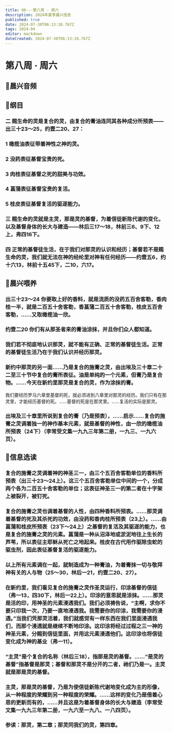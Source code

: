 ```yaml
---
title: 06---第八周 · 周六
description: 2024年夏季晨兴信息
published: true
date: 2024-07-30T06:13:10.767Z
tags: 2024-04
editor: markdown
dateCreated: 2024-07-30T06:13:10.767Z
---
```


# 第八周 · 周六
## 🎵晨兴音频

## 📖纲目

### 二    赐生命的灵是复合的灵，由复合的膏油连同其各种成分所预表——出三十23～25，约壹二20、27：

### 1    橄榄油表征带着神性之神的灵。

### 2    没药表征基督宝贵的死。

### 3    肉桂表征基督之死的甜美与功效。

### 4    菖蒲表征基督宝贵的复活。

### 5    桂皮表征基督复活的驱逐能力。

### 三    赐生命的灵就是主灵，那是灵的基督，为着信徒新陈代谢的变化，以及基督身体的长大与建造——林后三17～18，林前三6、9下、12上，弗四16下。

### 四    正常的基督徒生活，在于我们对那灵的认识和经历；基督若不是赐生命的灵，我们就无法在神的经纶里对神有任何经历——约壹五6，约十六13，林前十五45下，二10，六17。

## 📖晨兴喂养

### 出三十23～24    你要取上好的香料，就是流质的没药五百舍客勒，香肉桂一半，就是二百五十舍客勒，香菖蒲二百五十舍客勒，桂皮五百舍客勒，……又取橄榄油一欣。

### 约壹二20    你们有从那圣者来的膏油涂抹，并且你们众人都知道。

### 我们若不彻底地认识那灵，就不能有正确、正常的基督徒生活。正常的基督徒生活乃在于我们认识并经历那灵。

### 新约中那灵的另一面……乃是复合的施膏之灵，由出埃及三十章二十二至三十节中复合的膏所表征。油是单纯的一个元素，但膏乃是复合物。……今天在新约里那灵是复合的灵，作为涂抹的膏。

我们要经历罗马六章里基督的死，就必须进到八章里对那灵的经历。我们只有在那灵里，才能经历基督的死。……基督的死是在那灵里。……复活的实际是那灵。

### 出埃及三十章里所说到复合的膏〔乃是预表〕，……启示……复合的施膏之灵调着独一的神作基本元素，就是基督的神性，由一欣的橄榄油所预表（24下）（李常受文集一九九三年第二册，一九三、一九六页）。

## 📖信息选读

### 复合的施膏之灵调着神的神圣三一，由三个五百舍客勒单位的香料所预表（出三十23～24上）。这三个五百舍客勒单位中间的一个，分成两个各为二百五十舍客勒的单位；这表征神圣三一的第二者在十字架上被裂开，被钉死。

### 复合的施膏之灵也调着基督的人性，由四种香料所预表。……那灵调着基督的死及其杀死的功效，由没药和香肉桂所预表（23上）。……由菖蒲和桂皮所预表（23下～24上）之基督的复活及其驱逐的能力，也是复合的施膏之灵的元素。菖蒲是一种从沼泽地或淤泥地往上生长的芦苇，所以表征主耶稣从死亡之地起来。桂皮在古代用作驱除虫蛇的驱虫剂，因此表征基督复活的驱逐能力。

### 以上所有元素调在一起，就制造成为一种膏油，为着膏抹一切与敬拜神有关的人与物（25～30，林后一21，约壹二20、27）。

### 在新约里，我们看见复合的施膏之灵作圣灵运行，印涂基督的信徒（弗一13，四30下，林后一22上）。印涂的意思就是涂抹。……那灵是活的印，用神圣的元素浸透我们。我们必须祷告说，“主啊，求你不要只印我一次，乃要一直地浸透我。我需要你的印涂，我需要你的浸透。”当我们凭那灵活着，我们就感觉有一样东西在我们里面浸透我们，而那个浸透就是继续不断地印涂。这印涂将经过过程之三一神的神圣元素，分赐到信徒里面，并用这元素浸透他们。这印涂也将信徒变化成为神的基业（弗一11）。

### “主灵”是个复合的名称（林后三18），指那是灵的基督。……“是灵的基督”指基督是那灵；基督和那灵不是分开的二者，祂们乃是一。主灵就是那是灵的基督。

### 主灵，那是灵的基督，乃是为使信徒新陈代谢地变化成为主的形像，从一种程度的荣耀到另一种程度的荣耀。……这样的变化乃是借着心思的更新而有的，……并且这是为着基督身体的长大与建造（李常受文集一九九三年第二册，一九六至一九八、一八四页）。

### 参读：那灵，第二章；那灵同我们的灵，第四章。
<!-- Google tag (gtag.js) -->
<script async src="https://www.googletagmanager.com/gtag/js?id=G-1P8709Z16T"></script>
<script>
  window.dataLayer = window.dataLayer || [];
  function gtag(){dataLayer.push(arguments);}
  gtag('js', new Date());

  gtag('config', 'G-1P8709Z16T');
</script>
